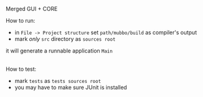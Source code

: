 Merged GUI + CORE

How to run:

- in `File -> Project structure` set `path/mubbo/build` as compiler's output
- mark *only* `src` directory as `sources root`

it will generate a runnable application `Main`

\
How to test:

- mark `tests` as `tests sources root`
- you may have to make sure JUnit is installed

